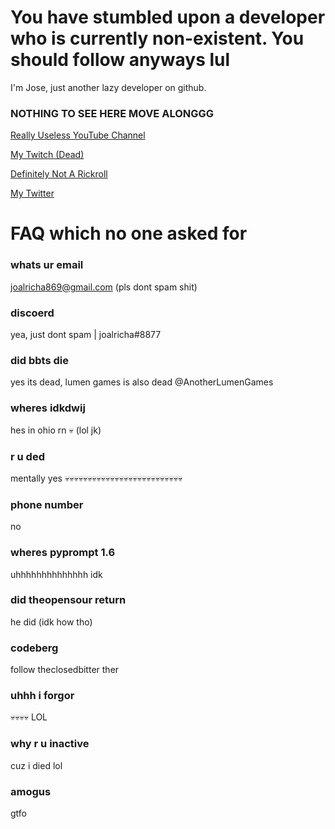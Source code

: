 # You have stumbled upon a developer who is currently non-existent. You should follow anyways lul

I'm Jose, just another lazy developer on github. 

### NOTHING TO SEE HERE MOVE ALONGGG

[Really Useless YouTube Channel](https://www.youtube.com/channel/UCCAJQLCgq0HAeCYGrwVG1qQ)

[My Twitch (Dead)](https://twitch.tv/joalricha)

[Definitely Not A Rickroll](https://onesquareminesweeper.com)

[My Twitter](https://www.youtube.com/watch?v=xMHJGd3wwZk)

# FAQ which no one asked for

### whats ur email
joalricha869@gmail.com (pls dont spam shit)

### discoerd 
yea, just dont spam | joalricha#8877

### did bbts die
yes its dead, lumen games is also dead @AnotherLumenGames

### wheres idkdwij
hes in ohio rn 💀 (lol jk)

### r u ded
mentally yes 💀💀💀💀💀💀💀💀💀💀💀💀💀💀💀💀💀💀💀💀💀💀💀💀💀💀

### phone number
no

### wheres pyprompt 1.6
uhhhhhhhhhhhhhh idk

### did theopensour return
he did (idk how tho)

### codeberg
follow theclosedbitter ther

### uhhh i forgor
💀💀💀💀 LOL

### why r u inactive
cuz i died lol 

### amogus
gtfo 
